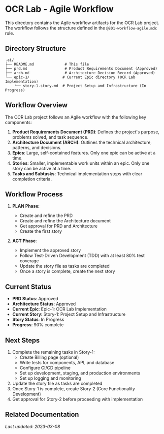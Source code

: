 # OCR Lab - Agile Workflow

This directory contains the Agile workflow artifacts for the OCR Lab project. The workflow follows the structure defined in the `@801-workflow-agile.mdc` rule.

## Directory Structure

```
.ai/
├── README.md              # This file
├── prd.md                 # Product Requirements Document (Approved)
├── arch.md                # Architecture Decision Record (Approved)
└── epic-1/               # Current Epic directory (OCR Lab Implementation)
    └── story-1.story.md  # Project Setup and Infrastructure (In Progress)
```

## Workflow Overview

The OCR Lab project follows an Agile workflow with the following key components:

1. **Product Requirements Document (PRD)**: Defines the project's purpose, problems solved, and task sequence.
2. **Architecture Document (ARCH)**: Outlines the technical architecture, patterns, and decisions.
3. **Epics**: Large, self-contained features. Only one epic can be active at a time.
4. **Stories**: Smaller, implementable work units within an epic. Only one story can be active at a time.
5. **Tasks and Subtasks**: Technical implementation steps with clear completion criteria.

## Workflow Process

1. **PLAN Phase**:
   - Create and refine the PRD
   - Create and refine the Architecture document
   - Get approval for PRD and Architecture
   - Create the first story

2. **ACT Phase**:
   - Implement the approved story
   - Follow Test-Driven Development (TDD) with at least 80% test coverage
   - Update the story file as tasks are completed
   - Once a story is complete, create the next story

## Current Status

- **PRD Status**: Approved
- **Architecture Status**: Approved
- **Current Epic**: Epic-1: OCR Lab Implementation
- **Current Story**: Story-1: Project Setup and Infrastructure
- **Story Status**: In Progress
- **Progress**: 90% complete

## Next Steps

1. Complete the remaining tasks in Story-1:
   - Create Billing page (optional)
   - Write tests for components, API, and database
   - Configure CI/CD pipeline
   - Set up development, staging, and production environments
   - Set up logging and monitoring
2. Update the story file as tasks are completed
3. Once Story-1 is complete, create Story-2 (Core Functionality Development)
4. Get approval for Story-2 before proceeding with implementation

## Related Documentation

*Last updated: 2023-03-08* 
